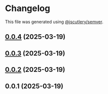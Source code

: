 # Changelog

This file was generated using [@jscutlery/semver](https://github.com/jscutlery/semver).

## [0.0.4](//compare/app2-0.0.3...app2-0.0.4) (2025-03-19)




## [0.0.3](//compare/app2-0.0.2...app2-0.0.3) (2025-03-19)




## [0.0.2](//compare/app2-0.0.1...app2-0.0.2) (2025-03-19)




## 0.0.1 (2025-03-19)
